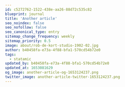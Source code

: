 ```yaml
---
id: c5272762-1522-438e-aa26-88d72c535c82
blueprint: journal
title: 'Another article'
seo_noindex: false
seo_nofollow: false
seo_canonical_type: entry
sitemap_change_frequency: weekly
sitemap_priority: 0.5
image: about/rob-de-kort-studio-1902-02.jpg
author: b40458fa-e73a-4f88-bfa1-570cd54b72e0
tags:
  - statamic
updated_by: b40458fa-e73a-4f88-bfa1-570cd54b72e0
updated_at: 1653081629
og_image: another-article-og-1653124237.png
twitter_image: another-article-twitter-1653124237.png
---
```

